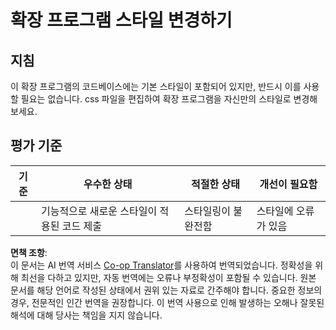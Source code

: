 <!--
CO_OP_TRANSLATOR_METADATA:
{
  "original_hash": "e3c6f2a03c2336e60412612d870af547",
  "translation_date": "2025-08-23T23:45:09+00:00",
  "source_file": "5-browser-extension/1-about-browsers/assignment.md",
  "language_code": "ko"
}
-->
# 확장 프로그램 스타일 변경하기

## 지침

이 확장 프로그램의 코드베이스에는 기본 스타일이 포함되어 있지만, 반드시 이를 사용할 필요는 없습니다. css 파일을 편집하여 확장 프로그램을 자신만의 스타일로 변경해 보세요.

## 평가 기준

| 기준      | 우수한 상태                                | 적절한 상태          | 개선이 필요함     |
| --------- | ------------------------------------------ | -------------------- | ----------------- |
|           | 기능적으로 새로운 스타일이 적용된 코드 제출 | 스타일링이 불완전함 | 스타일에 오류가 있음 |

**면책 조항**:  
이 문서는 AI 번역 서비스 [Co-op Translator](https://github.com/Azure/co-op-translator)를 사용하여 번역되었습니다. 정확성을 위해 최선을 다하고 있지만, 자동 번역에는 오류나 부정확성이 포함될 수 있습니다. 원본 문서를 해당 언어로 작성된 상태에서 권위 있는 자료로 간주해야 합니다. 중요한 정보의 경우, 전문적인 인간 번역을 권장합니다. 이 번역 사용으로 인해 발생하는 오해나 잘못된 해석에 대해 당사는 책임을 지지 않습니다.